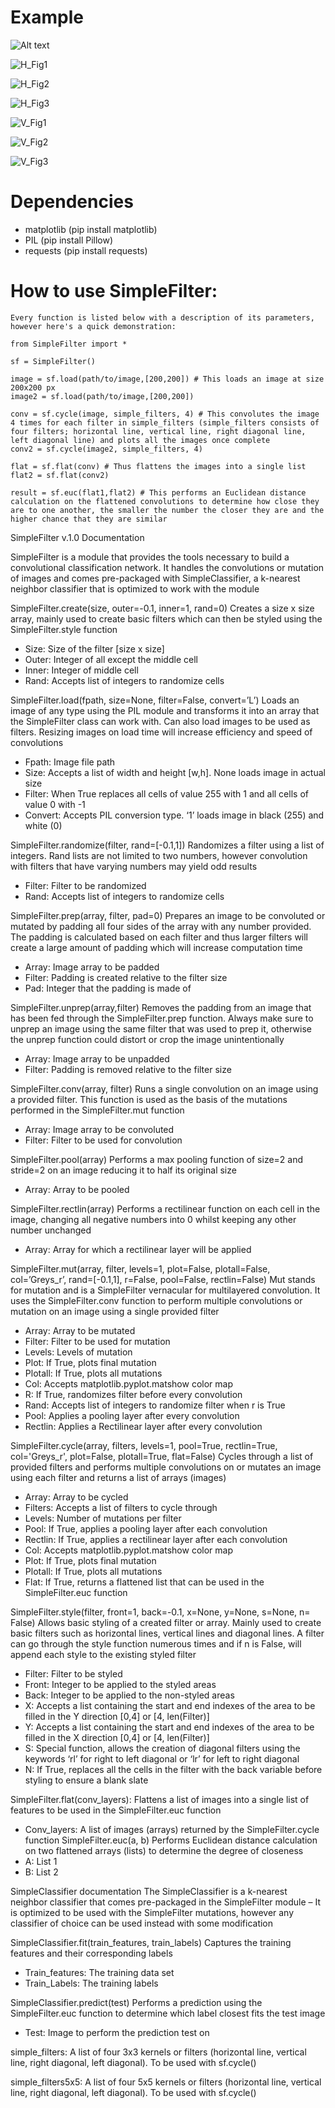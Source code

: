 # Example

![Alt text](https://github.com/dibsonthis/SimpleFilter/blob/master/test.PNG "test.py")

![H_Fig1](https://github.com/dibsonthis/SimpleFilter/blob/master/H_Fig1.png "H_Fig1")

![H_Fig2](https://github.com/dibsonthis/SimpleFilter/blob/master/H_Fig2.png "H_Fig2")

![H_Fig3](https://github.com/dibsonthis/SimpleFilter/blob/master/H_Fig3.png "H_Fig3")

![V_Fig1](https://github.com/dibsonthis/SimpleFilter/blob/master/V_Fig1.png "V_Fig1")

![V_Fig2](https://github.com/dibsonthis/SimpleFilter/blob/master/V_Fig2.png "V_Fig2")

![V_Fig3](https://github.com/dibsonthis/SimpleFilter/blob/master/V_Fig3.png "V_Fig3")

# Dependencies

* matplotlib (pip install matplotlib)
* PIL (pip install Pillow)
* requests (pip install requests)

<h1> How to use SimpleFilter: </h1>

	Every function is listed below with a description of its parameters, however here's a quick demonstration:

	from SimpleFilter import *

	sf = SimpleFilter()

	image = sf.load(path/to/image,[200,200]) # This loads an image at size 200x200 px
	image2 = sf.load(path/to/image,[200,200])

	conv = sf.cycle(image, simple_filters, 4) # This convolutes the image 4 times for each filter in simple_filters (simple_filters consists of four filters; horizontal line, vertical line, right diagonal line, left diagonal line) and plots all the images once complete
	conv2 = sf.cycle(image2, simple_filters, 4)

	flat = sf.flat(conv) # Thus flattens the images into a single list
	flat2 = sf.flat(conv2)

	result = sf.euc(flat1,flat2) # This performs an Euclidean distance calculation on the flattened convolutions to determine how close they are to one another, the smaller the number the closer they are and the higher chance that they are similar



SimpleFilter v.1.0 Documentation

SimpleFilter is a module that provides the tools necessary to build a convolutional classification network. It handles the convolutions or mutation of images and comes pre-packaged with SimpleClassifier, a k-nearest neighbor classifier that is optimized to work with the module

SimpleFilter.create(size, outer=-0.1, inner=1, rand=0)
	Creates a size x size array, mainly used to create basic filters which can then be styled using the SimpleFilter.style function
-	Size: Size of the filter [size x size]
-	Outer: Integer of all except the middle cell
-	Inner: Integer of middle cell
-	Rand: Accepts list of integers to randomize cells

SimpleFilter.load(fpath, size=None, filter=False, convert=’L’)
	Loads an image of any type using the PIL module and transforms it into an array that the SimpleFilter class can work with. Can also load images to be used as filters. Resizing images on load time will increase efficiency and speed of convolutions
-	Fpath: Image file path
-	Size: Accepts a list of width and height [w,h]. None loads image in actual size
-	Filter: When True replaces all cells of value 255 with 1 and all cells of value 0 with -1
-	Convert: Accepts PIL conversion type. ‘1’ loads image in black (255) and white (0)

SimpleFilter.randomize(filter, rand=[-0.1,1])
	Randomizes a filter using a list of integers. Rand lists are not limited to two numbers, however convolution with filters that have varying numbers may yield odd results
-	Filter: Filter to be randomized
-	Rand: Accepts list of integers to randomize cells

SimpleFilter.prep(array, filter, pad=0)
	Prepares an image to be convoluted or mutated by padding all four sides of the array with any number provided. The padding is calculated based on each filter and thus larger filters will create a large amount of padding which will increase computation time
-	Array: Image array to be padded
-	Filter: Padding is created relative to the filter size
-	Pad: Integer that the padding is made of

SimpleFilter.unprep(array,filter)
	Removes the padding from an image that has been fed through the SimpleFilter.prep function. Always make sure to unprep an image using the same filter that was used to prep it, otherwise the unprep function could distort or crop the image unintentionally
-	Array: Image array to be unpadded
-	Filter: Padding is removed relative to the filter size

SimpleFilter.conv(array, filter)
	Runs a single convolution on an image using a provided filter. This function is used as the basis of the mutations performed in the SimpleFilter.mut function
-	Array: Image array to be convoluted
-	Filter: Filter to be used for convolution

SimpleFilter.pool(array)
	Performs a max pooling function of size=2 and stride=2 on an image reducing it to half its original size
-	Array: Array to be pooled

SimpleFilter.rectlin(array)
	Performs a rectilinear function on each cell in the image, changing all negative numbers into 0 whilst keeping any other number unchanged
-	Array: Array for which a rectilinear layer will be applied

SimpleFilter.mut(array, filter, levels=1, plot=False, plotall=False, col=’Greys_r’, rand=[-0.1,1], r=False, pool=False, rectlin=False)
	Mut stands for mutation and is a SimpleFilter vernacular for multilayered convolution. It uses the SimpleFilter.conv function to perform multiple convolutions or mutation on an image using a single provided filter
-	Array: Array to be mutated
-	Filter: Filter to be used for mutation
-	Levels: Levels of mutation
-	Plot: If True, plots final mutation
-	Plotall: If True, plots all mutations
-	Col: Accepts matplotlib.pyplot.matshow color map
-	R: If True, randomizes filter before every convolution
-	Rand: Accepts list of integers to randomize filter when r is True
-	Pool: Applies a pooling layer after every convolution
-	Rectlin: Applies a Rectilinear layer after every convolution

SimpleFilter.cycle(array, filters, levels=1, pool=True, rectlin=True, col='Greys_r', plot=False, plotall=True, flat=False)
	Cycles through a list of provided filters and performs multiple convolutions on or mutates an image using each filter and returns a list of arrays (images)
-	Array: Array to be cycled
-	Filters: Accepts a list of filters to cycle through
-	Levels: Number of mutations per filter
-	Pool: If True, applies a pooling layer after each convolution
-	Rectlin: If True, applies a rectilinear layer after each convolution
-	Col: Accepts matplotlib.pyplot.matshow color map
-	Plot: If True, plots final mutation
-	Plotall: If True, plots all mutations
-	Flat: If True, returns a flattened list that can be used in the SimpleFilter.euc function

SimpleFilter.style(filter, front=1, back=-0.1, x=None, y=None, s=None, n= False)
	Allows basic styling of a created filter or array. Mainly used to create basic filters such as horizontal lines, vertical lines and diagonal lines. A filter can go through the style function numerous times and if n is False, will append each style to the existing styled filter
-	Filter: Filter to be styled
-	Front: Integer to be applied to the styled areas
-	Back: Integer to be applied to the non-styled areas
-	X: Accepts a list containing the start and end indexes of the area to be filled in the Y direction [0,4] or [4, len(Filter)]
-	Y: Accepts a list containing the start and end indexes of the area to be filled in the X direction [0,4] or [4, len(Filter)]
-	S: Special function, allows the creation of diagonal filters using the keywords ‘rl’ for right to left diagonal or ‘lr’ for left to right diagonal
-	N: If True, replaces all the cells in the filter with the back variable before styling to ensure a blank slate

SimpleFilter.flat(conv_layers):
	Flattens a list of images into a single list of features to be used in the SimpleFilter.euc function
-	Conv_layers: A list of images (arrays) returned by the SimpleFilter.cycle function
SimpleFilter.euc(a, b)
	Performs Euclidean distance calculation on two flattened arrays (lists) to determine the degree of closeness
-	A: List 1
-	B: List 2

SimpleClassifier documentation
	The SimpleClassifier is a k-nearest neighbor classifier that comes pre-packaged in the SimpleFilter module – It is optimized to be used with the SimpleFilter mutations, however any classifier of choice can be used instead with some modification

SimpleClassifier.fit(train_features, train_labels)
	Captures the training features and their corresponding labels
-	Train_features: The training data set
-	Train_Labels: The training labels

SimpleClassifier.predict(test)
	Performs a prediction using the SimpleFilter.euc function to determine which label closest fits the test image
-	Test: Image to perform the prediction test on

simple_filters: A list of four 3x3 kernels or filters (horizontal line, vertical line, right diagonal, left diagonal). To be used with sf.cycle()

simple_filters5x5: A list of four 5x5 kernels or filters (horizontal line, vertical line, right diagonal, left diagonal). To be used with sf.cycle()
